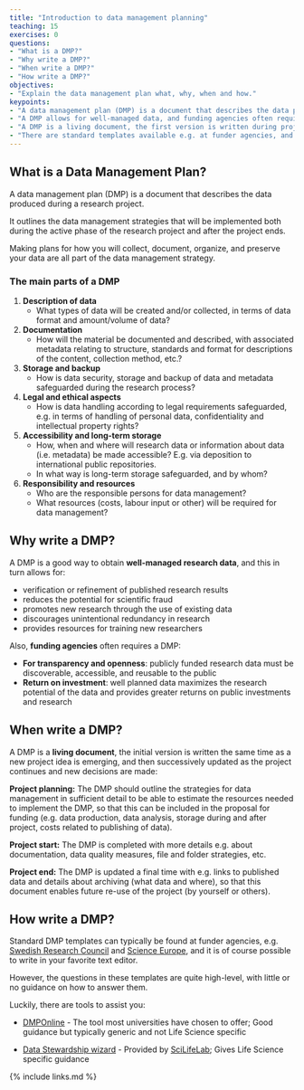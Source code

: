 ```yaml
---
title: "Introduction to data management planning"
teaching: 15
exercises: 0
questions:
- "What is a DMP?"
- "Why write a DMP?"
- "When write a DMP?"
- "How write a DMP?"
objectives:
- "Explain the data management plan what, why, when and how."
keypoints:
- "A data management plan (DMP) is a document that describes the data produced in the course of a research project."
- "A DMP allows for well-managed data, and funding agencies often requires a DMP for transparency and return on investment."
- "A DMP is a living document, the first version is written during project planning, and is then updated as the project proceeds."
- "There are standard templates available e.g. at funder agencies, and tools to assist when writing."
---
```

## What is a Data Management Plan?
A data management plan (DMP) is a document that describes the data produced during a research project. 

It outlines the data management strategies that will be implemented both during the active phase of the research project and after the project ends.

Making plans for how you will collect, document, organize, and preserve your data are all part of the data management strategy.

### The main parts of a DMP
1. **Description of data**
    * What types of data will be created and/or collected, in terms of data format and amount/volume of data?
2. **Documentation**
    * How will the material be documented and described, with associated metadata relating to structure, standards and format for descriptions of the content, collection method, etc.?
3. **Storage and backup**
    * How is data security, storage and backup of data and metadata safeguarded during the research process?
4. **Legal and ethical aspects**
    * How is data handling according to legal requirements safeguarded, e.g. in terms of handling of personal data, confidentiality and intellectual property rights?
5. **Accessibility and long-term storage**
    * How, when and where will research data or information about data (i.e. metadata) be made accessible? E.g. via deposition to international public repositories.
    * In what way is long-term storage safeguarded, and by whom? 
6. **Responsibility and resources**
    * Who are the responsible persons for data management?
    * What resources (costs, labour input or other) will be required for data management?

## Why write a DMP?
A DMP is a good way to obtain **well-managed research data**, and this in turn allows for: 

* verification or refinement of published research results
* reduces the potential for scientific fraud 
* promotes new research through the use of existing data
* discourages unintentional redundancy in research
* provides resources for training new researchers

Also, **funding agencies** often requires a DMP:

* **For transparency and openness**: publicly funded research data must be discoverable, accessible, and reusable to the public
* **Return on investment**: well planned data maximizes the research potential of the data and provides greater returns on public investments and research

## When write a DMP?
A DMP is a **living document**, the initial version is written the same time as a new project idea is emerging, and then successively updated as the project continues and new decisions are made:

**Project planning:** The DMP should outline the strategies for data management in sufficient detail to be able to estimate the resources needed to implement the DMP, so that this can be included in the proposal for funding (e.g. data production, data analysis, storage during and after project, costs related to publishing of data).

**Project start:** The DMP is completed with more details e.g. about documentation, data quality measures, file and folder strategies, etc.

**Project end:** The DMP is updated a final time with e.g. links to published data and details about archiving (what data and where), so that this document enables future re-use of the project (by yourself or others).

## How write a DMP?
Standard DMP templates can typically be found at funder agencies, e.g. [Swedish Research Council](https://www.vr.se/english/applying-for-funding/requirements-terms-and-conditions/producing-a-data-management-plan/data-management-plan-template.html) and [Science Europe](https://www.scienceeurope.org/media/jezkhnoo/se_rdm_practical_guide_final.pdf), and it is of course possible to write in your favorite text editor.

However, the questions in these templates are quite high-level, with little or no guidance on how to answer them.

Luckily, there are tools to assist you: 

* [DMPOnline](https://dmponline.dcc.ac.uk/) - The tool most universities have chosen to offer; Good guidance but typically generic and not Life Science specific

* [Data Stewardship wizard](http://dsw.scilifelab.se/) - Provided by [SciLifeLab](https://www.scilifelab.se); Gives Life Science specific guidance

{% include links.md %}

